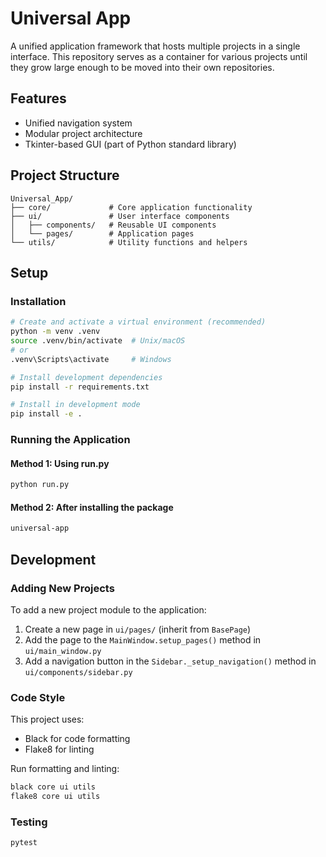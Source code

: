 # Universal App

A unified application framework that hosts multiple projects in a single interface. This repository serves as a container for various projects until they grow large enough to be moved into their own repositories.

## Features

- Unified navigation system
- Modular project architecture
- Tkinter-based GUI (part of Python standard library)

## Project Structure

```
Universal_App/
├── core/             # Core application functionality
├── ui/               # User interface components
│   ├── components/   # Reusable UI components
│   └── pages/        # Application pages
└── utils/            # Utility functions and helpers
```

## Setup

### Installation

```bash
# Create and activate a virtual environment (recommended)
python -m venv .venv
source .venv/bin/activate  # Unix/macOS
# or
.venv\Scripts\activate     # Windows

# Install development dependencies
pip install -r requirements.txt

# Install in development mode
pip install -e .
```

### Running the Application

#### Method 1: Using run.py
```bash
python run.py
```

#### Method 2: After installing the package
```bash
universal-app
```

## Development

### Adding New Projects

To add a new project module to the application:

1. Create a new page in `ui/pages/` (inherit from `BasePage`)
2. Add the page to the `MainWindow.setup_pages()` method in `ui/main_window.py`
3. Add a navigation button in the `Sidebar._setup_navigation()` method in `ui/components/sidebar.py`

### Code Style

This project uses:
- Black for code formatting
- Flake8 for linting

Run formatting and linting:
```bash
black core ui utils
flake8 core ui utils
```

### Testing

```bash
pytest
```